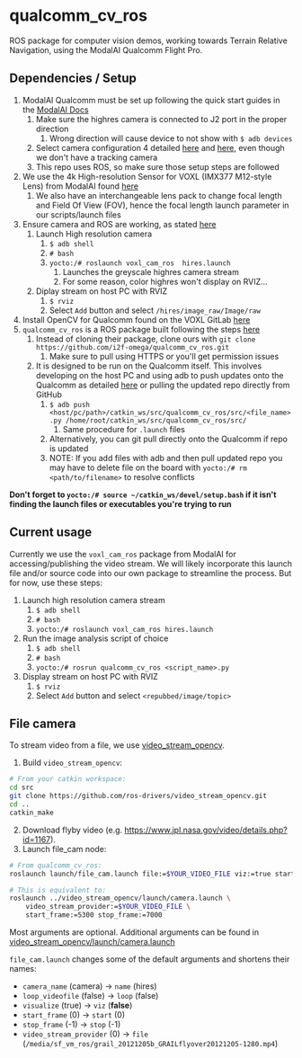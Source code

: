 # qualcomm_cv_ros
ROS package for computer vision demos, working towards Terrain Relative Navigation, using the ModalAI Qualcomm Flight Pro.


## Dependencies / Setup
1. ModalAI Qualcomm must be set up following the quick start guides in the [ModalAI Docs](https://docs.modalai.com/)
   1. Make sure the highres camera is connected to J2 port in the proper direction
      1. Wrong direction will cause device to not show with `$ adb devices`
   2. Select camera configuration 4 detailed [here](https://docs.modalai.com/configure-cameras/) and [here](https://docs.modalai.com/camera-connections/), even though we don't have a tracking camera
   3. This repo uses ROS, so make sure those setup steps are followed
2. We use the 4k High-resolution Sensor for VOXL (IMX377 M12-style Lens) from ModalAI found [here](https://www.modalai.com/products/4k-high-resolution-sensor-for-voxl-imx377-m12)
   1. We also have an interchangeable lens pack to change focal length and Field Of View (FOV), hence the focal length launch parameter in our scripts/launch files
3. Ensure camera and ROS are working, as stated [here](https://docs.modalai.com/voxl-cam-ros/)
   1. Launch High resolution camera
      1. `$ adb shell`
      2. `# bash`
      3. `yocto:/# roslaunch voxl_cam_ros  hires.launch`
         1. Launches the greyscale highres camera stream
         2. For some reason, color highres won't display on RVIZ...
   2. Diplay stream on host PC with RVIZ
      1. `$ rviz`
      2. Select `Add` button and select `/hires/image_raw/Image/raw`
4. Install OpenCV for Qualcomm found on the VOXL GitLab [here](https://gitlab.com/voxl-public/voxl-opencv-3-4-6)
5. `qualcomm_cv_ros` is a ROS package built following the steps [here](https://docs.modalai.com/build-ros-nodes-for-voxl/)
   1. Instead of cloning their package, clone ours with `git clone https://github.com/i2f-omega/qualcomm_cv_ros.git`
      1. Make sure to pull using HTTPS or you'll get permission issues
   2. It is designed to be run on the Qualcomm itself. This involves developing on the host PC and using adb to push updates onto the Qualcomm as detailed [here](https://docs.modalai.com/setup-adb/) or pulling the updated repo directly from GitHub
      1. `$ adb push <host/pc/path>/catkin_ws/src/qualcomm_cv_ros/src/<file_name>.py /home/root/catkin_ws/src/qualcomm_cv_ros/src/`
         1. Same procedure for `.launch` files
      2. Alternatively, you can git pull directly onto the Qualcomm if repo is updated
      3. NOTE: If you add files with adb and then pull updated repo you may have to delete file on the board with `yocto:/# rm <path/to/filename>` to resolve conflicts

**Don't forget to `yocto:/# source ~/catkin_ws/devel/setup.bash` if it isn't finding the launch files or executables you're trying to run**

## Current usage
Currently we use the `voxl_cam_ros` package from ModalAI for accessing/publishing the video stream.
We will likely incorporate this launch file and/or source code into our own package to streamline the process.
But for now, use these steps:

1. Launch high resolution camera stream
   1. `$ adb shell`
   2. `# bash`
   3. `yocto:/# roslaunch voxl_cam_ros hires.launch`
2. Run the image analysis script of choice
   1. `$ adb shell`
   2. `# bash`
   3. `yocto:/# rosrun qualcomm_cv_ros <script_name>.py`
3. Display stream on host PC with RVIZ
   1. `$ rviz`
   2. Select `Add` button and select `<repubbed/image/topic>`

## File camera
To stream video from a file, we use [video_stream_opencv](https://github.com/ros-drivers/video_stream_opencv).

1. Build `video_stream_opencv`:
```bash
# From your catkin workspace:
cd src
git clone https://github.com/ros-drivers/video_stream_opencv.git
cd ..
catkin_make
```
2. Download flyby video (e.g. https://www.jpl.nasa.gov/video/details.php?id=1167).
3. Launch file_cam node:
```bash
# From qualcomm_cv_ros:
roslaunch launch/file_cam.launch file:=$YOUR_VIDEO_FILE viz:=true start:=5300 stop:=7000

# This is equivalent to:
roslaunch ../video_stream_opencv/launch/camera.launch \
    video_stream_provider:=$YOUR_VIDEO_FILE \
    start_frame:=5300 stop_frame:=7000
```
Most arguments are optional. Additional arguments can be found in [video_stream_opencv/launch/camera.launch](https://github.com/ros-drivers/video_stream_opencv/blob/master/launch/camera.launch)

`file_cam.launch` changes some of the default arguments and shortens their names:

- `camera_name` (camera) -> `name` (hires)
- `loop_videofile` (false) -> `loop` (false)
- `visualize` (true) -> `viz` (**false**)
- `start_frame` (0) -> `start` (0)
- `stop_frame` (-1) -> `stop` (-1)
- `video_stream_provider` (0) -> `file` (`/media/sf_vm_ros/grail_20121205b_GRAILflyover20121205-1280.mp4`)
